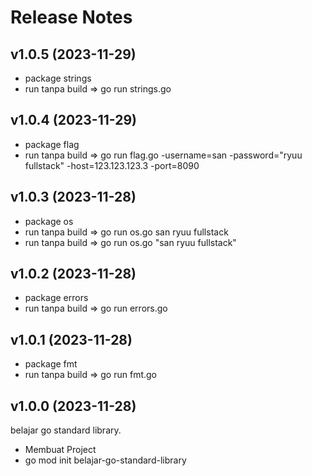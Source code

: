 # Release Notes


## v1.0.5 (2023-11-29)

- package strings
- run tanpa build => go run strings.go

## v1.0.4 (2023-11-29)

- package flag
- run tanpa build => go run flag.go -username=san -password="ryuu fullstack" -host=123.123.123.3 -port=8090

## v1.0.3 (2023-11-28)

- package os
- run tanpa build => go run os.go san ryuu fullstack
- run tanpa build => go run os.go "san ryuu fullstack"

## v1.0.2 (2023-11-28)

- package errors
- run tanpa build => go run errors.go

## v1.0.1 (2023-11-28)

- package fmt
- run tanpa build => go run fmt.go

## v1.0.0 (2023-11-28)

belajar go standard library.

- Membuat Project
- go mod init belajar-go-standard-library
